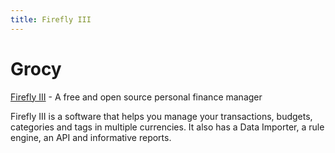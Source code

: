 ```yaml
---
title: Firefly III
---
```


# Grocy

[Firefly III](https://www.firefly-iii.org) - A free and open source personal finance manager

Firefly III is a software that helps you manage your transactions, budgets, categories and tags in multiple currencies. It also has a Data Importer, a rule engine, an API and informative reports.
